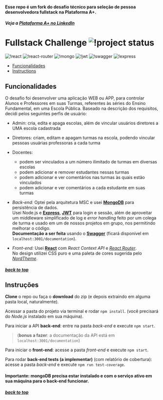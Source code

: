 #### <a name="top"></a> Esse repo é um fork do desafio técnico para seleção de pessoa desenvolvedora fullstack na Plataforma A+.
##### Veja a [Plataforma A+ no LinkedIn](https://www.linkedin.com/company/plataformaamais)  
  
# Fullstack Challenge  ![!project status](https://img.shields.io/badge/status-development-f4a201?logo=visual-studio-code)
![!react](https://img.shields.io/badge/react-purple?logo=react)
![!react-router](https://img.shields.io/badge/react%2frouter-purple?logo=react-router)
![!mongo](https://img.shields.io/badge/mongoDB-black?logo=mongodb)
![!jwt](https://img.shields.io/badge/jwtokens-black?logo=json-web-tokens)
![!swagger](https://img.shields.io/badge/swagger-black?logo=swagger)
![!express](https://img.shields.io/badge/express-black?logo=express)    

- [Funcionalidades](#requisites)
- [Instructions](#instructions)



## Funcionalidades <a name="requisites"></a>

O desafio foi desenvolver uma aplicação WEB ou APP, para controlar Alunos e Professores em suas Turmas, referentes às séries do Ensino Fundamental, em uma Escola Pública.
Baseado na descrição dos requisitos, decidi pelos seguintes perfis de usuário:
- Admin: cria, edita e apaga escolas, além de vincular usuários diretores a UMA escola cadastrada
- Diretores: criam, editam e apagam turmas na escola, podendo vincular pessoas usuárias professoras a cada turma
- Docentes:
  - podem ser vinculados a um número ilimitado de turmas em diversas escolas
  - podem adicionar e remover estudantes nessas turmas
  - podem adicionar e ver comentários nas turmas às quais estão vinculados
  - podem adicionar e ver comentários a cada estudante em suas turmas
  
  

- *Back-end:* Optei pela arquitetura MSC e usei [**MongoDB**](https://docs.mongodb.com/) para persistência de dados.  
Usei Node.js e [**Express**](https://expressjs.com/), [**JWT**](https://jwt.io/) para login e sessão, além de aproveitar um middleware simplificado de log e *error handling* feito por um colega de turma e usado em um de nossos projetos em grupo, nos permitindo melhorar o código.  
**Documentação a ser feita** usando o [**Swagger**](https://swagger.io) (ficará disponível em `localhost:3001/documentation`).

- *Front-end:* Usei [**React**](https://reactjs.org/) com *React Context API* e [*React Router*](https://reactrouter.com/).  
No design utilizei CSS puro e uma paleta de cores sugerida pelo [*NordTheme*](https://www.nordtheme.com/).

##### [back to top](#top)

## Instruções <a name="instructions"></a>

**Clone** o repo ou faça o **download** do zip (e depois extraindo em alguma pasta local, naturalmente).

Acessar a pasta do projeto via terminal e rodar `npm install`. (você precisará do *Node.js* instalado em sua máquina).

Para iniciar a API **back-end**: entre na pasta *back-end* e execute `npm start`.   
> (**bonus a fazer**: a documentação da API está em `localhost:3001/documentation`)

Para iniciar o **front-end**: acesse a pasta *front-end* e execute `npm start`.  

Para rodar **back-end tests (a implementar)** (com relatório de cobertura): acesse a pasta *back-end* e execute `npm run test-coverage`.  

#### Importante: mongoDB precisa estar instalado e com o serviço ativo em sua máquina para o back-end funcionar.

##### [back to top](#top)
